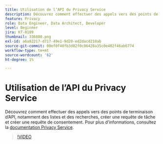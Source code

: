 ```yaml
---
title: Utilisation de l’API du Privacy Service
description: Découvrez comment effectuer des appels vers des points de terminaison d’API, notamment des listes et des recherches, créer une requête de tâche et créer une requête de consentement.
feature: Privacy
role: Data Engineer, Data Architect, Developer
level: Beginner
jira: KT-8189
thumbnail: 336080.png
exl-id: a6a82217-d717-49e1-9d20-ed2dacd218ab
source-git-commit: 00ef0f40fb3d82f0c06428a35c0e402f46ab6774
workflow-type: tm+mt
source-wordcount: '62'
ht-degree: 1%

---
```



# Utilisation de l’API du Privacy Service

Découvrez comment effectuer des appels vers des points de terminaison d’API, notamment des listes et des recherches, créer une requête de tâche et créer une requête de consentement. Pour plus d’informations, consultez la [documentation Privacy Service](https://experienceleague.adobe.com/docs/experience-platform/privacy/home.html?lang=fr).

>[!VIDEO](https://video.tv.adobe.com/v/336080?learn=on)
